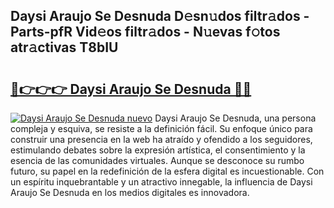 ## Daysi Araujo Se Desnuda D𝚎sn𝚞dos filtr𝚊dos - Parts-pfR Vid𝚎os filtr𝚊dos - N𝚞evas f𝚘tos atr𝚊ctivas T8bIU

# <h2><a href="http://mb6hd5.tromn.icu/?c=Daysi+Araujo+Se+Desnuda">🔗👉👉👉 Daysi Araujo Se Desnuda 🔗🔗</a></h2>

[![Daysi Araujo Se Desnuda nuevo](https://i.imgur.com/pEAQMta.gif)](http://mb6hd5.tromn.icu/?c=Daysi+Araujo+Se+Desnuda)
Daysi Araujo Se Desnuda, una persona compleja y esquiva, se resiste a la definición fácil. Su enfoque único para construir una presencia en la web ha atraído y ofendido a los seguidores, estimulando debates sobre la expresión artística, el consentimiento y la esencia de las comunidades virtuales. Aunque se desconoce su rumbo futuro, su papel en la redefinición de la esfera digital es incuestionable. Con un espíritu inquebrantable y un atractivo innegable, la influencia de Daysi Araujo Se Desnuda en los medios digitales es innovadora.
